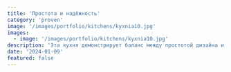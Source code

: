 ```yaml
---
title: 'Простота и надёжность'
category: 'proven'
image: '/images/portfolio/kitchens/kyxnia10.jpg'
images:
  - image: '/images/portfolio/kitchens/kyxnia10.jpg'
description: 'Эта кухня демонстрирует баланс между простотой дизайна и максимальной функциональностью. Каждый элемент создан с учётом реальных потребностей: удобные выдвижные ящики, ровные углы и плавные переходы между поверхностями. Мы верим, что настоящая красота заключается в том, чтобы всё было работоспособным, надёжным и удобным. Наши изделия не требуют постоянного обслуживания — они созданы для длительного использования без лишних затрат.'
date: '2024-01-09'
featured: false
---
```

